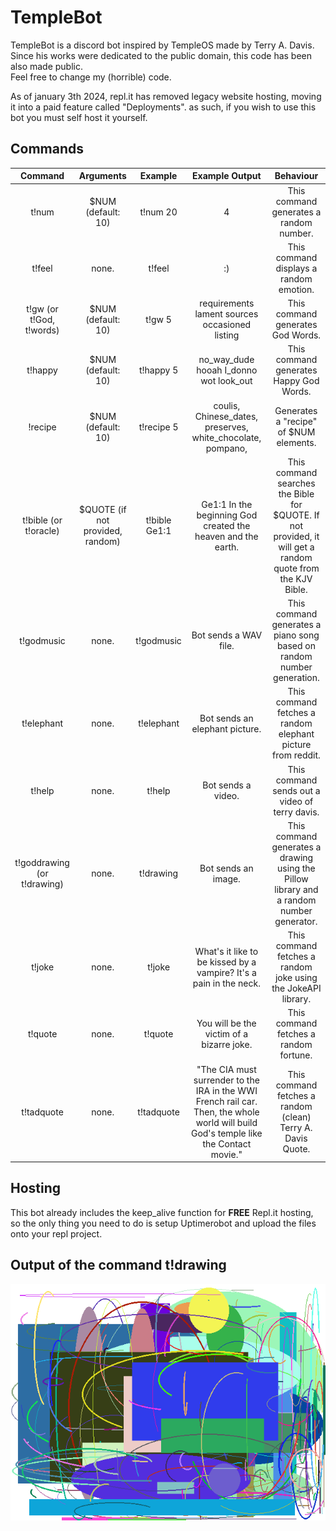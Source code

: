 # TempleBot
TempleBot is a discord bot inspired by TempleOS made by Terry A. Davis. <br>
Since his works were dedicated to the public domain, this code has been also made public. <br>
Feel free to change my (horrible) code. <br>

As of january 3th 2024, repl.it has removed legacy website hosting, moving it into a paid feature called "Deployments". as such, if you wish to use this bot you must self host it yourself.
<br>
## Commands
| Command                     | Arguments                        | Example       | Example Output                                                                                                                        | Behaviour                                                                                                   |
|:---------------------------:|:--------------------------------:|:-------------:|:-------------------------------------------------------------------------------------------------------------------------------------:|:-----------------------------------------------------------------------------------------------------------:|
| t!num                       | $NUM (default: 10)               | t!num 20      | 4                                                                                                                                     | This command generates a random number.                                                                     |
| t!feel                      | none.                            | t!feel        | :)                                                                                                                                    | This command displays a random emotion.                                                                     |
| t!gw (or t!God, t!words)    | $NUM (default: 10)               | t!gw 5        | requirements lament sources occasioned listing                                                                                        | This command generates God Words.                                                                           |
| t!happy                     | $NUM (default: 10)               | t!happy 5     | no_way_dude hooah I_donno wot look_out                                                                                                | This command generates Happy God Words.                                                                     |
| !recipe                     | $NUM (default: 10)               | t!recipe 5    | coulis, Chinese_dates, preserves, white_chocolate, pompano,                                                                           | Generates a "recipe" of $NUM elements.                                                                      |
| t!bible (or t!oracle)       | $QUOTE (if not provided, random) | t!bible Ge1:1 | Ge1:1 In the beginning God created the heaven and the earth.                                                                          | This command searches the Bible for $QUOTE. If not provided, it will get a random quote from the KJV Bible. |
| t!godmusic                  | none.                            | t!godmusic    | Bot sends a WAV file.                                                                                                                 | This command generates a piano song based on random number generation.                                      |
| t!elephant                  | none.                            | t!elephant    | Bot sends an elephant picture.                                                                                                        | This command fetches a random elephant picture from reddit.                                                 |
| t!help                      | none.                            | t!help        | Bot sends a video.                                                                                                                    | This command sends out a video of terry davis.                                                              |
| t!goddrawing (or t!drawing) | none.                            | t!drawing     | Bot sends an image.                                                                                                                   | This command generates a drawing using the Pillow library and a random number generator.                    |
| t!joke                      | none.                            | t!joke        | What's it like to be kissed by a vampire? It's a pain in the neck.                                                                    | This command fetches a random joke using the JokeAPI library.                                               |
| t!quote                     | none.                            | t!quote       | You will be the victim of a bizarre joke.                                                                                             | This command fetches a random fortune.                                                                      |
| t!tadquote                  | none.                            | t!tadquote    | "The CIA must surrender to the IRA in the WWI French rail car. Then, the whole world will build God's temple like the Contact movie." | This command fetches a random (clean) Terry A. Davis Quote.                                                 |

## Hosting
This bot already includes the keep_alive function for **FREE** Repl.it hosting, so the only thing you need to do is setup Uptimerobot and upload the files onto your repl project.

## Output of the command t!drawing
![drawing 1](god-drawing.png)
